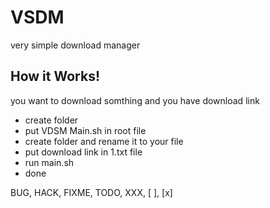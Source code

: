 # VSDM
very simple download manager

## How it Works!
you want to download somthing and you have download link

- create folder
- put VDSM Main.sh in root file 
- create folder and rename it to your file
- put download link in 1.txt file
- run main.sh
- done

BUG,
HACK,
FIXME,
TODO,
XXX,
[ ],
[x]